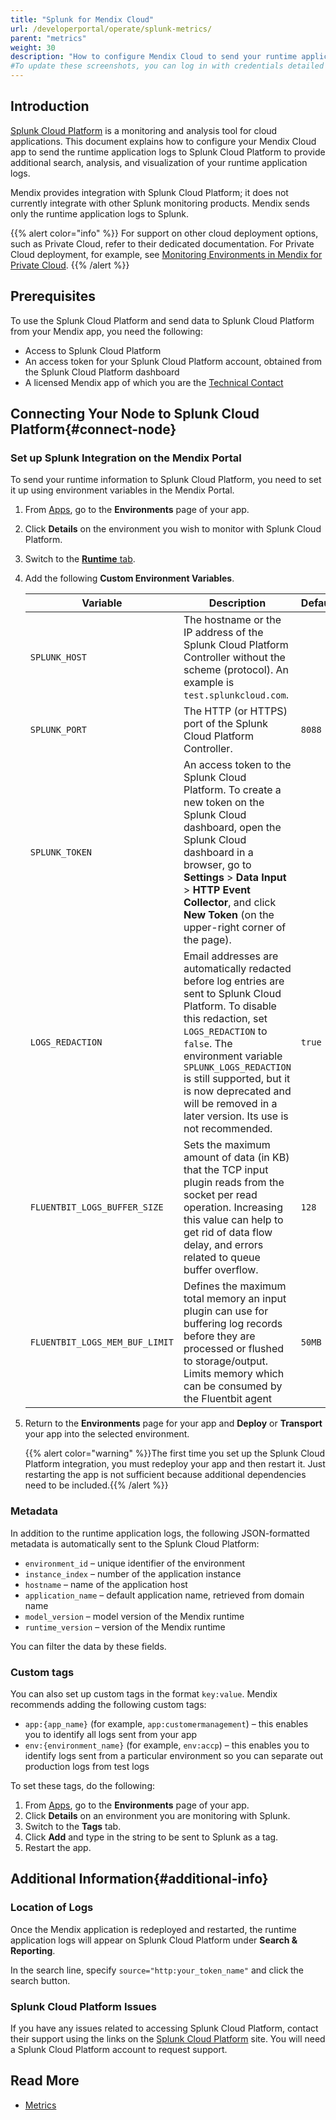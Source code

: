 ```yaml
---
title: "Splunk for Mendix Cloud"
url: /developerportal/operate/splunk-metrics/
parent: "metrics"
weight: 30
description: "How to configure Mendix Cloud to send your runtime application logs Splunk Cloud Platform."
#To update these screenshots, you can log in with credentials detailed in How to Update Screenshots Using Team Apps.
---
```


## Introduction

[Splunk Cloud Platform](https://www.splunk.com/en_us/products/splunk-cloud-platform.html) is a monitoring and analysis tool for cloud applications. This document explains how to configure your Mendix Cloud app to send the runtime application logs to Splunk Cloud Platform to provide additional search, analysis, and visualization of your runtime application logs.

Mendix provides integration with Splunk Cloud Platform; it does not currently integrate with other Splunk monitoring products. Mendix sends only the runtime application logs to Splunk.

{{% alert color="info" %}}
For support on other cloud deployment options, such as Private Cloud, refer to their dedicated documentation. For Private Cloud deployment, for example, see [Monitoring Environments in Mendix for Private Cloud](/developerportal/deploy/private-cloud-monitor/).
{{% /alert %}}

## Prerequisites

To use the Splunk Cloud Platform and send data to Splunk Cloud Platform from your Mendix app, you need the following:

* Access to Splunk Cloud Platform
* An access token for your Splunk Cloud Platform account, obtained from the Splunk Cloud Platform dashboard
* A licensed Mendix app of which you are the [Technical Contact](/developerportal/general/app-roles/#technical-contact)

## Connecting Your Node to Splunk Cloud Platform{#connect-node}

### Set up Splunk Integration on the Mendix Portal

To send your runtime information to Splunk Cloud Platform, you need to set it up using environment variables in the Mendix Portal.

1. From [Apps](https://sprintr.home.mendix.com), go to the **Environments** page of your app.
1. Click **Details** on the environment you wish to monitor with Splunk Cloud Platform.
1. Switch to the [**Runtime** tab](/developerportal/deploy/environments-details/#runtime-tab).
1. Add the following **Custom Environment Variables**.

    | Variable | Description | Default |
    | --- | --- | --- |
    | `SPLUNK_HOST` | The hostname or the IP address of the Splunk Cloud Platform Controller without the scheme (protocol). An example is `test.splunkcloud.com`. | |
    | `SPLUNK_PORT` | The HTTP (or HTTPS) port of the Splunk Cloud Platform Controller. | `8088` |
    | `SPLUNK_TOKEN` | An access token to the Splunk Cloud Platform. To create a new token on the Splunk Cloud dashboard, open the Splunk Cloud dashboard in a browser, go to **Settings** > **Data Input** > **HTTP Event Collector**, and click **New Token** (on the upper-right corner of the page). | |
    | `LOGS_REDACTION` | Email addresses are automatically redacted before log entries are sent to Splunk Cloud Platform. To disable this redaction, set `LOGS_REDACTION` to `false`. The environment variable `SPLUNK_LOGS_REDACTION` is still supported, but it is now deprecated and will be removed in a later version. Its use is not recommended. | `true` |
    | `FLUENTBIT_LOGS_BUFFER_SIZE` | Sets the maximum amount of data (in KB) that the TCP input plugin reads from the socket per read operation. Increasing this value can help to get rid of data flow delay, and errors related to queue buffer overflow.  | `128` |
    | `FLUENTBIT_LOGS_MEM_BUF_LIMIT` | Defines the maximum total memory an input plugin can use for buffering log records before they are processed or flushed to storage/output. Limits memory which can be consumed by the Fluentbit agent | `50MB` |

1. Return to the **Environments** page for your app and **Deploy** or **Transport** your app into the selected environment.

    {{% alert color="warning" %}}The first time you set up the Splunk Cloud Platform integration, you must redeploy your app and then restart it. Just restarting the app is not sufficient because additional dependencies need to be included.{{% /alert %}}

### Metadata

In addition to the runtime application logs, the following JSON-formatted metadata is automatically sent to the Splunk Cloud Platform:

* `environment_id` – unique identifier of the environment
* `instance_index` – number of the application instance
* `hostname` – name of the application host
* `application_name` – default application name, retrieved from domain name
* `model_version` – model version of the Mendix runtime
* `runtime_version` – version of the Mendix runtime

You can filter the data by these fields.

### Custom tags

You can also set up custom tags in the format `key:value`. Mendix recommends adding the following custom tags:

* `app:{app_name}` (for example, `app:customermanagement`) – this enables you to identify all logs sent from your app
* `env:{environment_name}` (for example, `env:accp`) – this enables you to identify logs sent from a particular environment so you can separate out production logs from test logs

To set these tags, do the following:

1. From [Apps](https://sprintr.home.mendix.com), go to the **Environments** page of your app.
1. Click **Details** on an environment you are monitoring with Splunk.
1. Switch to the **Tags** tab.
1. Click **Add** and type in the string to be sent to Splunk as a tag.
1. Restart the app.

## Additional Information{#additional-info}

### Location of Logs

Once the Mendix application is redeployed and restarted, the runtime application logs will appear on Splunk Cloud Platform under **Search & Reporting**.

In the search line, specify `source="http:your_token_name"` and click the search button.

### Splunk Cloud Platform Issues

If you have any issues related to accessing Splunk Cloud Platform, contact their support using the links on the [Splunk Cloud Platform](https://www.splunk.com/en_us/products/splunk-cloud-platform.html) site. You will need a Splunk Cloud Platform account to request support.

## Read More

* [Metrics](/developerportal/operate/metrics/)
